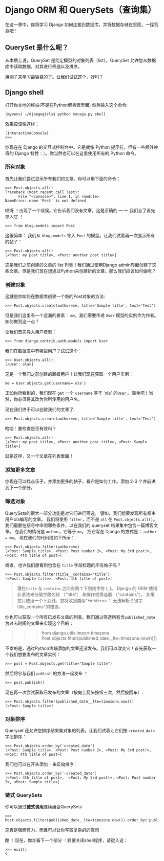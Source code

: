 # Django ORM 和 QuerySets（查询集）

在这一章中，你将学习 Django 如何连接到数据库，并将数据存储在里面。一探究竟吧！

## QuerySet 是什么呢？

从本质上说，QuerySet 是给定模型的对象列表（list）。QuerySet 允许您从数据库中读取数据，对其进行筛选以及排序。

用例子来学习最容易的了。让我们试试这个，好吗？

## Django shell

打开你本地的终端(不是在Python解析器里面) 然后输入这个命令:

    (myvenv) ~/djangogirls$ python manage.py shell
    

效果应该像这样：

    (InteractiveConsole)
    >>>
    

你现在在 Django 的交互式控制台中。它是就像 Python 提示符，但有一些额外神奇的 Django 特性：）。你当然也可以在这里使用所有的 Python 命令。

### 所有对象

首先让我们尝试显示所有我们的文章。你可以用下面的命令：

    >>> Post.objects.all()
    Traceback (most recent call last):
          File "<console>", line 1, in <module>
    NameError: name 'Post' is not defined
    

哎呀 ！出现了一个错误。它告诉我们没有文章。这是正确的 — — 我们忘了首先导入它 ！

    >>> from blog.models import Post
    

这很简单： 我们从 `blog.models` 导入 `Post` 的模型。让我们试着再一次显示所有的帖子：

    >>> Post.objects.all()
    [<Post: my post title>, <Post: another post title>]
    

这是我们之前创建的文章的 list 列表！我们通过使用Django admin界面创建了这些文章。但是我们现在想通过Python来创建新的文章，那么我们应该如何做呢？

### 创建对象

这就是你如何在数据库创建一个新的Post对象的方法:

    >>> Post.objects.create(author=me, title='Sample title', text='Test')
    

但是我们这里有一个遗漏的要素： `me`。我们需要传递 `User` 模型的实例作为作者。如何做到这一点？

让我们首先导入用户模型：

    >>> from django.contrib.auth.models import User
    

我们在数据库中有哪些用户？试试这个：

    >>> User.objects.all()
    [<User: ola>]
    

这是一个我们之前创建的超级用户！让我们现在获取一个用户实例：

    me = User.objects.get(username='ola')
    

正如你所看到的，我们现在 `get` 一个 `username` 等于 'ola' 的`User` 。简单吧！当然，你必须将其改为你所使用的用户名。

现在我们终于可以创建我们的文章了:

    >>> Post.objects.create(author=me, title='Sample title', text='Test')
    

哈哈！要检查是否有效吗？

    >>> Post.objects.all()
    [<Post: my post title>, <Post: another post title>, <Post: Sample title>]
    

就是这样，又一个文章在列表里面！

### 添加更多文章

你现在可以找点乐子，并添加更多的帖子，看它是如何工作。添加 2-3 个并前进到下一个部分。

### 筛选对象

QuerySets的很大一部分功能是对它们进行筛选。 譬如，我们想要发现所有都由用户ola编写的文章。 我们将使用 `filter`，而不是 `all` 在 `Post.objects.all()`。 我们需要在括号中申明哪些条件，以在我们的 queryset 结果集中包含一篇博客文章。 在我们的情况是 `author`，它等于 `me`。 把它写在 Django 的方式是： `author = me`。 现在我们的代码段如下所示：

    >>> Post.objects.filter(author=me)
    [<Post: Sample title>, <Post: Post number 2>, <Post: My 3rd post!>, <Post: 4th title of post>]
    

或者，也许我们想看到包含在 `title` 字段标题的所有帖子吗？

    >>> Post.objects.filter(title__contains='title')
    [<Post: Sample title>, <Post: 4th title of post>]
    

> **注**在`title` 与 `contains` 之间有两个下划线字符 (`_`)。 Django 的 ORM 使用此语法来分隔字段名称 （"title"） 和操作或筛选器 （"contains"）。 如果您只使用一个下划线，您将收到类似"FieldError： 无法解析关键字 title_contains"的错误。

你也可以获取一个所有已发布文章的列表。我们通过筛选所有含`published_date`为过去时间的文章来实现这个目的：

> > > from django.utils import timezone Post.objects.filter(published_date__lte=timezone.now())[]

不幸的是，通过Python终端添加的文章还没发布。我们可以改变它！首先获取一个我们想要发布的文章实例：

    >>> post = Post.objects.get(title="Sample title")
    

然后将它与我们 `publish` 的方法一起发布 ！

    >>> post.publish()
    

现在再一次尝试获取已发布的文章（按向上箭头按钮三次，然后按回车）:

    >>> Post.objects.filter(published_date__lte=timezone.now())
    [<Post: Sample title>]
    

### 对象排序

Queryset 还允许您排序结果集对象的列表。让我们试着让它们按 `created_date` 字段排序：

    >>> Post.objects.order_by('created_date')
    [<Post: Sample title>, <Post: Post number 2>, <Post: My 3rd post!>, <Post: 4th title of post>]
    

我们也可以在开头添加 `-` 来反向排序：

    >>> Post.objects.order_by('-created_date')
    [<Post: 4th title of post>,  <Post: My 3rd post!>, <Post: Post number 2>, <Post: Sample title>]
    

### 链式 QuerySets

你可以通过**链式调用**连续组合QuerySets

    >>> Post.objects.filter(published_date__lte=timezone.now()).order_by('published_date')
    

这真是强而有力，而且可以让你写较复杂的的查询

酷 ！现在，你准备下一个部分 ！若要关闭shell程序，请键入这：

    >>> exit()
    $